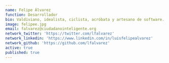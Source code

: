 ```yaml
---
name: Felipe Álvarez
function: Desarrollador
bio: Valdiviano, idealista, ciclista, acróbata y artesano de software. Cometo errores y escribo fallas.
image: felipee.jpg
email: falvarez@ciudadanointeligente.org
network_twitter: 'https://twitter.com/lfalvarez'
network_linkedin: 'https://www.linkedin.com/in/luisfelipealvarez'
network_github: 'https://github.com/lfalvarez'
active: true
published: true
---
```

